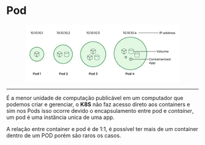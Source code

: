 # Pod

<p align="center">
    <img src="images/pod.png" width="400">
</p>

---

É a menor unidade de computação publicável em um computador que podemos criar e gerenciar, o **K8S** não faz acesso direto aos containers e sim nos Pods isso ocorre devido o encapsulamento entre pod e *container*, um pod é uma instância unica de uma app.

A relação entre container e pod é de 1:1, é possível ter mais de um container dentro de um POD porém são raros os casos.